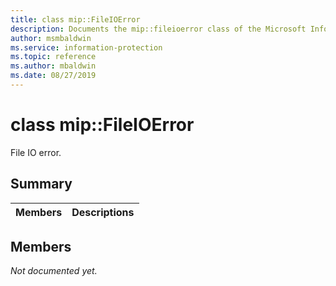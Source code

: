 ```yaml
---
title: class mip::FileIOError 
description: Documents the mip::fileioerror class of the Microsoft Information Protection (MIP) SDK.
author: msmbaldwin
ms.service: information-protection
ms.topic: reference
ms.author: mbaldwin
ms.date: 08/27/2019
---
```


# class mip::FileIOError 
File IO error.
  
## Summary
 Members                        | Descriptions                                
--------------------------------|---------------------------------------------
  
## Members
_Not documented yet._
